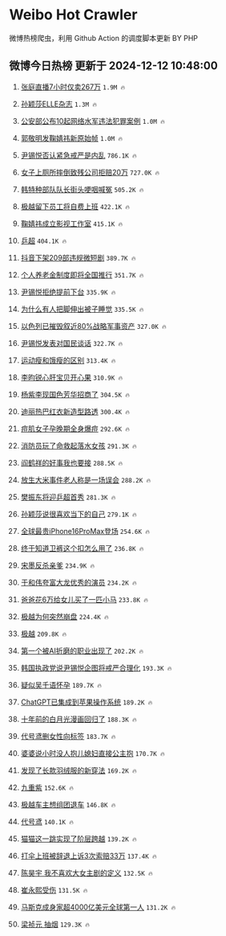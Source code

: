 # Weibo Hot Crawler 



微博热榜爬虫，利用 Github Action 的调度脚本更新 BY PHP 


## 微博今日热榜 更新于 2024-12-12 10:48:00 
1. [张庭直播7小时仅卖267万](https://s.weibo.com/weibo?q=%23%E5%BC%A0%E5%BA%AD%E7%9B%B4%E6%92%AD7%E5%B0%8F%E6%97%B6%E4%BB%85%E5%8D%96267%E4%B8%87%23&t=31&band_rank=1&Refer=top) `1.9M 🔥` 

1. [孙颖莎ELLE杂志](https://s.weibo.com/weibo?q=%E5%AD%99%E9%A2%96%E8%8E%8EELLE%E6%9D%82%E5%BF%97&t=31&band_rank=2&Refer=top) `1.3M 🔥` 

1. [公安部公布10起网络水军违法犯罪案例](https://s.weibo.com/weibo?q=%23%E5%85%AC%E5%AE%89%E9%83%A8%E5%85%AC%E5%B8%8310%E8%B5%B7%E7%BD%91%E7%BB%9C%E6%B0%B4%E5%86%9B%E8%BF%9D%E6%B3%95%E7%8A%AF%E7%BD%AA%E6%A1%88%E4%BE%8B%23&t=31&band_rank=3&Refer=top) `1.0M 🔥` 

1. [郭敬明发鞠婧祎新原始帧](https://s.weibo.com/weibo?q=%E9%83%AD%E6%95%AC%E6%98%8E%E5%8F%91%E9%9E%A0%E5%A9%A7%E7%A5%8E%E6%96%B0%E5%8E%9F%E5%A7%8B%E5%B8%A7&t=31&band_rank=4&Refer=top) `1.0M 🔥` 

1. [尹锡悦否认紧急戒严是内乱](https://s.weibo.com/weibo?q=%23%E5%B0%B9%E9%94%A1%E6%82%A6%E5%90%A6%E8%AE%A4%E7%B4%A7%E6%80%A5%E6%88%92%E4%B8%A5%E6%98%AF%E5%86%85%E4%B9%B1%23&t=31&band_rank=5&Refer=top) `786.1K 🔥` 

1. [女子上厕所摔倒致残公司拒赔20万](https://s.weibo.com/weibo?q=%23%E5%A5%B3%E5%AD%90%E4%B8%8A%E5%8E%95%E6%89%80%E6%91%94%E5%80%92%E8%87%B4%E6%AE%8B%E5%85%AC%E5%8F%B8%E6%8B%92%E8%B5%9420%E4%B8%87%23&t=31&band_rank=6&Refer=top) `727.0K 🔥` 

1. [韩特种部队队长街头哽咽喊冤](https://s.weibo.com/weibo?q=%23%E9%9F%A9%E7%89%B9%E7%A7%8D%E9%83%A8%E9%98%9F%E9%98%9F%E9%95%BF%E8%A1%97%E5%A4%B4%E5%93%BD%E5%92%BD%E5%96%8A%E5%86%A4%23&t=31&band_rank=7&Refer=top) `505.2K 🔥` 

1. [极越留下员工将自费上班](https://s.weibo.com/weibo?q=%23%E6%9E%81%E8%B6%8A%E7%95%99%E4%B8%8B%E5%91%98%E5%B7%A5%E5%B0%86%E8%87%AA%E8%B4%B9%E4%B8%8A%E7%8F%AD%23&t=31&band_rank=8&Refer=top) `422.1K 🔥` 

1. [鞠婧祎成立影视工作室](https://s.weibo.com/weibo?q=%23%E9%9E%A0%E5%A9%A7%E7%A5%8E%E6%88%90%E7%AB%8B%E5%BD%B1%E8%A7%86%E5%B7%A5%E4%BD%9C%E5%AE%A4%23&t=31&band_rank=9&Refer=top) `415.1K 🔥` 

1. [乒超](https://s.weibo.com/weibo?q=%E4%B9%92%E8%B6%85&t=31&band_rank=10&Refer=top) `404.1K 🔥` 

1. [抖音下架209部违规微短剧](https://s.weibo.com/weibo?q=%23%E6%8A%96%E9%9F%B3%E4%B8%8B%E6%9E%B6209%E9%83%A8%E8%BF%9D%E8%A7%84%E5%BE%AE%E7%9F%AD%E5%89%A7%23&t=31&band_rank=11&Refer=top) `389.7K 🔥` 

1. [个人养老金制度即将全国推行](https://s.weibo.com/weibo?q=%23%E4%B8%AA%E4%BA%BA%E5%85%BB%E8%80%81%E9%87%91%E5%88%B6%E5%BA%A6%E5%8D%B3%E5%B0%86%E5%85%A8%E5%9B%BD%E6%8E%A8%E8%A1%8C%23&t=31&band_rank=12&Refer=top) `351.7K 🔥` 

1. [尹锡悦拒绝提前下台](https://s.weibo.com/weibo?q=%23%E5%B0%B9%E9%94%A1%E6%82%A6%E6%8B%92%E7%BB%9D%E6%8F%90%E5%89%8D%E4%B8%8B%E5%8F%B0%23&t=31&band_rank=13&Refer=top) `335.9K 🔥` 

1. [为什么有人把脚伸出被子睡觉](https://s.weibo.com/weibo?q=%23%E4%B8%BA%E4%BB%80%E4%B9%88%E6%9C%89%E4%BA%BA%E6%8A%8A%E8%84%9A%E4%BC%B8%E5%87%BA%E8%A2%AB%E5%AD%90%E7%9D%A1%E8%A7%89%23&t=31&band_rank=14&Refer=top) `335.5K 🔥` 

1. [以色列已摧毁叙近80%战略军事资产](https://s.weibo.com/weibo?q=%23%E4%BB%A5%E8%89%B2%E5%88%97%E5%B7%B2%E6%91%A7%E6%AF%81%E5%8F%99%E8%BF%9180%25%E6%88%98%E7%95%A5%E5%86%9B%E4%BA%8B%E8%B5%84%E4%BA%A7%23&t=31&band_rank=15&Refer=top) `327.0K 🔥` 

1. [尹锡悦发表对国民谈话](https://s.weibo.com/weibo?q=%23%E5%B0%B9%E9%94%A1%E6%82%A6%E5%8F%91%E8%A1%A8%E5%AF%B9%E5%9B%BD%E6%B0%91%E8%B0%88%E8%AF%9D%23&t=31&band_rank=16&Refer=top) `322.7K 🔥` 

1. [运动瘦和饿瘦的区别](https://s.weibo.com/weibo?q=%E8%BF%90%E5%8A%A8%E7%98%A6%E5%92%8C%E9%A5%BF%E7%98%A6%E7%9A%84%E5%8C%BA%E5%88%AB&t=31&band_rank=17&Refer=top) `313.4K 🔥` 

1. [李昀锐心肝宝贝开心果](https://s.weibo.com/weibo?q=%23%E6%9D%8E%E6%98%80%E9%94%90%E5%BF%83%E8%82%9D%E5%AE%9D%E8%B4%9D%E5%BC%80%E5%BF%83%E6%9E%9C%23&t=31&band_rank=18&Refer=top) `310.9K 🔥` 

1. [杨紫李现国色芳华招商了](https://s.weibo.com/weibo?q=%23%E6%9D%A8%E7%B4%AB%E6%9D%8E%E7%8E%B0%E5%9B%BD%E8%89%B2%E8%8A%B3%E5%8D%8E%E6%8B%9B%E5%95%86%E4%BA%86%23&t=31&band_rank=19&Refer=top) `304.5K 🔥` 

1. [迪丽热巴红衣新造型路透](https://s.weibo.com/weibo?q=%23%E8%BF%AA%E4%B8%BD%E7%83%AD%E5%B7%B4%E7%BA%A2%E8%A1%A3%E6%96%B0%E9%80%A0%E5%9E%8B%E8%B7%AF%E9%80%8F%23&t=31&band_rank=20&Refer=top) `300.4K 🔥` 

1. [痘肌女子孕晚期全身爆痘](https://s.weibo.com/weibo?q=%23%E7%97%98%E8%82%8C%E5%A5%B3%E5%AD%90%E5%AD%95%E6%99%9A%E6%9C%9F%E5%85%A8%E8%BA%AB%E7%88%86%E7%97%98%23&t=31&band_rank=21&Refer=top) `292.6K 🔥` 

1. [消防员玩了命救起落水女孩](https://s.weibo.com/weibo?q=%23%E6%B6%88%E9%98%B2%E5%91%98%E7%8E%A9%E4%BA%86%E5%91%BD%E6%95%91%E8%B5%B7%E8%90%BD%E6%B0%B4%E5%A5%B3%E5%AD%A9%23&t=31&band_rank=22&Refer=top) `291.3K 🔥` 

1. [阎鹤祥的好事我也要接](https://s.weibo.com/weibo?q=%23%E9%98%8E%E9%B9%A4%E7%A5%A5%E7%9A%84%E5%A5%BD%E4%BA%8B%E6%88%91%E4%B9%9F%E8%A6%81%E6%8E%A5%23&t=31&band_rank=23&Refer=top) `288.5K 🔥` 

1. [放生大米事件老人称是一场误会](https://s.weibo.com/weibo?q=%23%E6%94%BE%E7%94%9F%E5%A4%A7%E7%B1%B3%E4%BA%8B%E4%BB%B6%E8%80%81%E4%BA%BA%E7%A7%B0%E6%98%AF%E4%B8%80%E5%9C%BA%E8%AF%AF%E4%BC%9A%23&t=31&band_rank=24&Refer=top) `288.2K 🔥` 

1. [樊振东将迎乒超首秀](https://s.weibo.com/weibo?q=%23%E6%A8%8A%E6%8C%AF%E4%B8%9C%E5%B0%86%E8%BF%8E%E4%B9%92%E8%B6%85%E9%A6%96%E7%A7%80%23&t=31&band_rank=25&Refer=top) `281.3K 🔥` 

1. [孙颖莎说很喜欢当下的自己](https://s.weibo.com/weibo?q=%23%E5%AD%99%E9%A2%96%E8%8E%8E%E8%AF%B4%E5%BE%88%E5%96%9C%E6%AC%A2%E5%BD%93%E4%B8%8B%E7%9A%84%E8%87%AA%E5%B7%B1%23&t=31&band_rank=26&Refer=top) `279.1K 🔥` 

1. [全球最贵iPhone16ProMax登场](https://s.weibo.com/weibo?q=%23%E5%85%A8%E7%90%83%E6%9C%80%E8%B4%B5iPhone16ProMax%E7%99%BB%E5%9C%BA%23&t=31&band_rank=27&Refer=top) `254.6K 🔥` 

1. [终于知道卫裤这个扣怎么用了](https://s.weibo.com/weibo?q=%23%E7%BB%88%E4%BA%8E%E7%9F%A5%E9%81%93%E5%8D%AB%E8%A3%A4%E8%BF%99%E4%B8%AA%E6%89%A3%E6%80%8E%E4%B9%88%E7%94%A8%E4%BA%86%23&t=31&band_rank=28&Refer=top) `236.8K 🔥` 

1. [宋墨反杀亲爹](https://s.weibo.com/weibo?q=%E5%AE%8B%E5%A2%A8%E5%8F%8D%E6%9D%80%E4%BA%B2%E7%88%B9&t=31&band_rank=29&Refer=top) `234.9K 🔥` 

1. [于和伟夸富大龙优秀的演员](https://s.weibo.com/weibo?q=%23%E4%BA%8E%E5%92%8C%E4%BC%9F%E5%A4%B8%E5%AF%8C%E5%A4%A7%E9%BE%99%E4%BC%98%E7%A7%80%E7%9A%84%E6%BC%94%E5%91%98%23&t=31&band_rank=30&Refer=top) `234.2K 🔥` 

1. [爸爸花6万给女儿买了一匹小马](https://s.weibo.com/weibo?q=%23%E7%88%B8%E7%88%B8%E8%8A%B16%E4%B8%87%E7%BB%99%E5%A5%B3%E5%84%BF%E4%B9%B0%E4%BA%86%E4%B8%80%E5%8C%B9%E5%B0%8F%E9%A9%AC%23&t=31&band_rank=31&Refer=top) `233.8K 🔥` 

1. [极越为何突然崩盘](https://s.weibo.com/weibo?q=%23%E6%9E%81%E8%B6%8A%E4%B8%BA%E4%BD%95%E7%AA%81%E7%84%B6%E5%B4%A9%E7%9B%98%23&t=31&band_rank=32&Refer=top) `224.4K 🔥` 

1. [极越](https://s.weibo.com/weibo?q=%E6%9E%81%E8%B6%8A&t=31&band_rank=33&Refer=top) `209.8K 🔥` 

1. [第一个被AI折磨的职业出现了](https://s.weibo.com/weibo?q=%E7%AC%AC%E4%B8%80%E4%B8%AA%E8%A2%ABAI%E6%8A%98%E7%A3%A8%E7%9A%84%E8%81%8C%E4%B8%9A%E5%87%BA%E7%8E%B0%E4%BA%86&t=31&band_rank=34&Refer=top) `202.2K 🔥` 

1. [韩国执政党说尹锡悦企图将戒严合理化](https://s.weibo.com/weibo?q=%23%E9%9F%A9%E5%9B%BD%E6%89%A7%E6%94%BF%E5%85%9A%E8%AF%B4%E5%B0%B9%E9%94%A1%E6%82%A6%E4%BC%81%E5%9B%BE%E5%B0%86%E6%88%92%E4%B8%A5%E5%90%88%E7%90%86%E5%8C%96%23&t=31&band_rank=35&Refer=top) `193.3K 🔥` 

1. [疑似吴千语怀孕](https://s.weibo.com/weibo?q=%23%E7%96%91%E4%BC%BC%E5%90%B4%E5%8D%83%E8%AF%AD%E6%80%80%E5%AD%95%23&t=31&band_rank=36&Refer=top) `189.7K 🔥` 

1. [ChatGPT已集成到苹果操作系统](https://s.weibo.com/weibo?q=%23ChatGPT%E5%B7%B2%E9%9B%86%E6%88%90%E5%88%B0%E8%8B%B9%E6%9E%9C%E6%93%8D%E4%BD%9C%E7%B3%BB%E7%BB%9F%23&t=31&band_rank=37&Refer=top) `189.2K 🔥` 

1. [十年前的白月光漫画回归了](https://s.weibo.com/weibo?q=%E5%8D%81%E5%B9%B4%E5%89%8D%E7%9A%84%E7%99%BD%E6%9C%88%E5%85%89%E6%BC%AB%E7%94%BB%E5%9B%9E%E5%BD%92%E4%BA%86&t=31&band_rank=38&Refer=top) `188.3K 🔥` 

1. [代号鸢删女性向标签](https://s.weibo.com/weibo?q=%E4%BB%A3%E5%8F%B7%E9%B8%A2%E5%88%A0%E5%A5%B3%E6%80%A7%E5%90%91%E6%A0%87%E7%AD%BE&t=31&band_rank=39&Refer=top) `183.7K 🔥` 

1. [婆婆说小时没人抱儿媳妇直接公主抱](https://s.weibo.com/weibo?q=%23%E5%A9%86%E5%A9%86%E8%AF%B4%E5%B0%8F%E6%97%B6%E6%B2%A1%E4%BA%BA%E6%8A%B1%E5%84%BF%E5%AA%B3%E5%A6%87%E7%9B%B4%E6%8E%A5%E5%85%AC%E4%B8%BB%E6%8A%B1%23&t=31&band_rank=40&Refer=top) `170.7K 🔥` 

1. [发现了长款羽绒服的新穿法](https://s.weibo.com/weibo?q=%23%E5%8F%91%E7%8E%B0%E4%BA%86%E9%95%BF%E6%AC%BE%E7%BE%BD%E7%BB%92%E6%9C%8D%E7%9A%84%E6%96%B0%E7%A9%BF%E6%B3%95%23&t=31&band_rank=41&Refer=top) `169.2K 🔥` 

1. [九重紫](https://s.weibo.com/weibo?q=%E4%B9%9D%E9%87%8D%E7%B4%AB&t=31&band_rank=42&Refer=top) `152.6K 🔥` 

1. [极越车主想组团退车](https://s.weibo.com/weibo?q=%23%E6%9E%81%E8%B6%8A%E8%BD%A6%E4%B8%BB%E6%83%B3%E7%BB%84%E5%9B%A2%E9%80%80%E8%BD%A6%23&t=31&band_rank=43&Refer=top) `146.8K 🔥` 

1. [代号鸢](https://s.weibo.com/weibo?q=%E4%BB%A3%E5%8F%B7%E9%B8%A2&t=31&band_rank=44&Refer=top) `140.1K 🔥` 

1. [猫猫这一跳实现了阶层跨越](https://s.weibo.com/weibo?q=%E7%8C%AB%E7%8C%AB%E8%BF%99%E4%B8%80%E8%B7%B3%E5%AE%9E%E7%8E%B0%E4%BA%86%E9%98%B6%E5%B1%82%E8%B7%A8%E8%B6%8A&t=31&band_rank=45&Refer=top) `139.2K 🔥` 

1. [打伞上班被辞退上诉3次索赔33万](https://s.weibo.com/weibo?q=%23%E6%89%93%E4%BC%9E%E4%B8%8A%E7%8F%AD%E8%A2%AB%E8%BE%9E%E9%80%80%E4%B8%8A%E8%AF%893%E6%AC%A1%E7%B4%A2%E8%B5%9433%E4%B8%87%23&t=31&band_rank=46&Refer=top) `137.4K 🔥` 

1. [陈昊宇 我不喜欢大女主剧的定义](https://s.weibo.com/weibo?q=%E9%99%88%E6%98%8A%E5%AE%87%20%E6%88%91%E4%B8%8D%E5%96%9C%E6%AC%A2%E5%A4%A7%E5%A5%B3%E4%B8%BB%E5%89%A7%E7%9A%84%E5%AE%9A%E4%B9%89&t=31&band_rank=47&Refer=top) `132.5K 🔥` 

1. [崔永熙受伤](https://s.weibo.com/weibo?q=%23%E5%B4%94%E6%B0%B8%E7%86%99%E5%8F%97%E4%BC%A4%23&t=31&band_rank=48&Refer=top) `131.5K 🔥` 

1. [马斯克成身家超4000亿美元全球第一人](https://s.weibo.com/weibo?q=%23%E9%A9%AC%E6%96%AF%E5%85%8B%E6%88%90%E8%BA%AB%E5%AE%B6%E8%B6%854000%E4%BA%BF%E7%BE%8E%E5%85%83%E5%85%A8%E7%90%83%E7%AC%AC%E4%B8%80%E4%BA%BA%23&t=31&band_rank=49&Refer=top) `131.2K 🔥` 

1. [梁祯元 抽烟](https://s.weibo.com/weibo?q=%E6%A2%81%E7%A5%AF%E5%85%83%20%E6%8A%BD%E7%83%9F&t=31&band_rank=50&Refer=top) `129.3K 🔥` 

